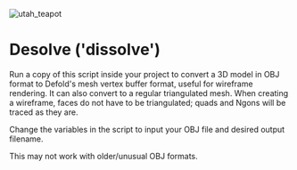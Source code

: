 ![utah_teapot](https://github.com/Wolfe2x7/Desolve/assets/72348938/1151225f-dd9f-4b3e-aa6c-c26b97ea1902)
# Desolve ('dissolve')
Run a copy of this script inside your project to convert a 3D model in OBJ format to Defold's mesh vertex buffer format, useful for wireframe rendering. It can also convert to a regular triangulated mesh. When creating a wireframe, faces do not have to be triangulated; quads and Ngons will be traced as they are.

Change the variables in the script to input your OBJ file and desired output filename.

This may not work with older/unusual OBJ formats.
